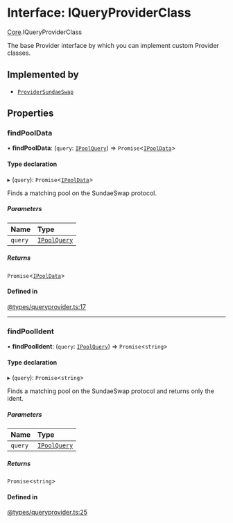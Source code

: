 # Interface: IQueryProviderClass

[Core](../modules/Core.md).IQueryProviderClass

The base Provider interface by which you can implement custom Provider classes.

## Implemented by

- [`ProviderSundaeSwap`](../classes/Extensions.ProviderSundaeSwap.md)

## Properties

### findPoolData

• **findPoolData**: (`query`: [`IPoolQuery`](Core.IPoolQuery.md)) => `Promise`<[`IPoolData`](Core.IPoolData.md)\>

#### Type declaration

▸ (`query`): `Promise`<[`IPoolData`](Core.IPoolData.md)\>

Finds a matching pool on the SundaeSwap protocol.

##### Parameters

| Name | Type |
| :------ | :------ |
| `query` | [`IPoolQuery`](Core.IPoolQuery.md) |

##### Returns

`Promise`<[`IPoolData`](Core.IPoolData.md)\>

#### Defined in

[@types/queryprovider.ts:17](https://github.com/SundaeSwap-finance/sundae-sdk/blob/main/packages/core/src/@types/queryprovider.ts#L17)

___

### findPoolIdent

• **findPoolIdent**: (`query`: [`IPoolQuery`](Core.IPoolQuery.md)) => `Promise`<`string`\>

#### Type declaration

▸ (`query`): `Promise`<`string`\>

Finds a matching pool on the SundaeSwap protocol and returns only the ident.

##### Parameters

| Name | Type |
| :------ | :------ |
| `query` | [`IPoolQuery`](Core.IPoolQuery.md) |

##### Returns

`Promise`<`string`\>

#### Defined in

[@types/queryprovider.ts:25](https://github.com/SundaeSwap-finance/sundae-sdk/blob/main/packages/core/src/@types/queryprovider.ts#L25)
